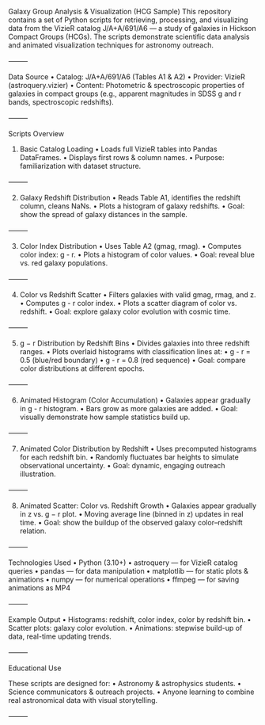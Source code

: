 Galaxy Group Analysis & Visualization (HCG Sample)
This repository contains a set of Python scripts for retrieving, processing, and visualizing data from the VizieR catalog
J/A+A/691/A6 — a study of galaxies in Hickson Compact Groups (HCGs).
The scripts demonstrate scientific data analysis and animated visualization techniques for astronomy outreach.

⸻

Data Source
	•	Catalog: J/A+A/691/A6 (Tables A1 & A2)
	•	Provider: VizieR (astroquery.vizier)
	•	Content: Photometric & spectroscopic properties of galaxies in compact groups
(e.g., apparent magnitudes in SDSS g and r bands, spectroscopic redshifts).

⸻

Scripts Overview

1. Basic Catalog Loading
	•	Loads full VizieR tables into Pandas DataFrames.
	•	Displays first rows & column names.
	•	Purpose: familiarization with dataset structure.

⸻

2. Galaxy Redshift Distribution
	•	Reads Table A1, identifies the redshift column, cleans NaNs.
	•	Plots a histogram of galaxy redshifts.
	•	Goal: show the spread of galaxy distances in the sample.

⸻

3. Color Index Distribution
	•	Uses Table A2 (gmag, rmag).
	•	Computes color index: g - r.
	•	Plots a histogram of color values.
	•	Goal: reveal blue vs. red galaxy populations.

⸻

4. Color vs Redshift Scatter
	•	Filters galaxies with valid gmag, rmag, and z.
	•	Computes g - r color index.
	•	Plots a scatter diagram of color vs. redshift.
	•	Goal: explore galaxy color evolution with cosmic time.

⸻

5. g − r Distribution by Redshift Bins
	•	Divides galaxies into three redshift ranges.
	•	Plots overlaid histograms with classification lines at:
	•	g - r = 0.5 (blue/red boundary)
	•	g - r = 0.8 (red sequence)
	•	Goal: compare color distributions at different epochs.

⸻

6. Animated Histogram (Color Accumulation)
	•	Galaxies appear gradually in g - r histogram.
	•	Bars grow as more galaxies are added.
	•	Goal: visually demonstrate how sample statistics build up.

⸻

7. Animated Color Distribution by Redshift
	•	Uses precomputed histograms for each redshift bin.
	•	Randomly fluctuates bar heights to simulate observational uncertainty.
	•	Goal: dynamic, engaging outreach illustration.

⸻

8. Animated Scatter: Color vs. Redshift Growth
	•	Galaxies appear gradually in z vs. g − r plot.
	•	Moving average line (binned in z) updates in real time.
	•	Goal: show the buildup of the observed galaxy color–redshift relation.

⸻

Technologies Used
	•	Python (3.10+)
	•	astroquery — for VizieR catalog queries
	•	pandas — for data manipulation
	•	matplotlib — for static plots & animations
	•	numpy — for numerical operations
	•	ffmpeg — for saving animations as MP4

⸻

Example Output
	•	Histograms: redshift, color index, color by redshift bin.
	•	Scatter plots: galaxy color evolution.
	•	Animations: stepwise build-up of data, real-time updating trends.

⸻

Educational Use

These scripts are designed for:
	•	Astronomy & astrophysics students.
	•	Science communicators & outreach projects.
	•	Anyone learning to combine real astronomical data with visual storytelling.

⸻